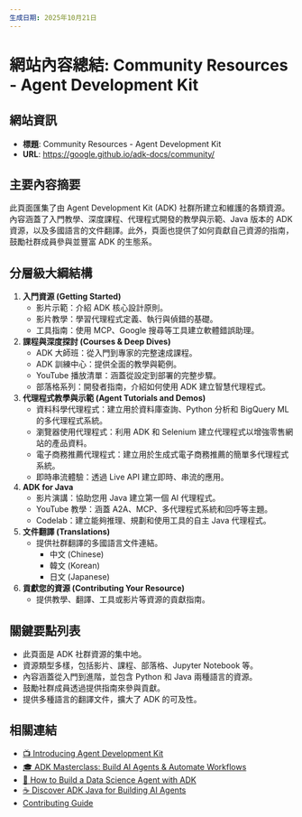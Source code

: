 ```yaml
---
生成日期: 2025年10月21日
---
```


# 網站內容總結: Community Resources - Agent Development Kit

## 網站資訊

- **標題**: Community Resources - Agent Development Kit
- **URL**: https://google.github.io/adk-docs/community/

## 主要內容摘要

此頁面匯集了由 Agent Development Kit (ADK) 社群所建立和維護的各類資源。內容涵蓋了入門教學、深度課程、代理程式開發的教學與示範、Java 版本的 ADK 資源，以及多國語言的文件翻譯。此外，頁面也提供了如何貢獻自己資源的指南，鼓勵社群成員參與並豐富 ADK 的生態系。

## 分層級大綱結構

1.  **入門資源 (Getting Started)**
    - 影片示範：介紹 ADK 核心設計原則。
    - 影片教學：學習代理程式定義、執行與偵錯的基礎。
    - 工具指南：使用 MCP、Google 搜尋等工具建立軟體錯誤助理。
2.  **課程與深度探討 (Courses & Deep Dives)**
    - ADK 大師班：從入門到專家的完整速成課程。
    - ADK 訓練中心：提供全面的教學與範例。
    - YouTube 播放清單：涵蓋從設定到部署的完整步驟。
    - 部落格系列：開發者指南，介紹如何使用 ADK 建立智慧代理程式。
3.  **代理程式教學與示範 (Agent Tutorials and Demos)**
    - 資料科學代理程式：建立用於資料庫查詢、Python 分析和 BigQuery ML 的多代理程式系統。
    - 瀏覽器使用代理程式：利用 ADK 和 Selenium 建立代理程式以增強零售網站的產品資料。
    - 電子商務推薦代理程式：建立用於生成式電子商務推薦的簡單多代理程式系統。
    - 即時串流體驗：透過 Live API 建立即時、串流的應用。
4.  **ADK for Java**
    - 影片演講：協助您用 Java 建立第一個 AI 代理程式。
    - YouTube 教學：涵蓋 A2A、MCP、多代理程式系統和回呼等主題。
    - Codelab：建立能夠推理、規劃和使用工具的自主 Java 代理程式。
5.  **文件翻譯 (Translations)**
    - 提供社群翻譯的多國語言文件連結。
      - 中文 (Chinese)
      - 韓文 (Korean)
      - 日文 (Japanese)
6.  **貢獻您的資源 (Contributing Your Resource)**
    - 提供教學、翻譯、工具或影片等資源的貢獻指南。

## 關鍵要點列表

- 此頁面是 ADK 社群資源的集中地。
- 資源類型多樣，包括影片、課程、部落格、Jupyter Notebook 等。
- 內容涵蓋從入門到進階，並包含 Python 和 Java 兩種語言的資源。
- 鼓勵社群成員透過提供指南來參與貢獻。
- 提供多種語言的翻譯文件，擴大了 ADK 的可及性。

## 相關連結

- [📺 Introducing Agent Development Kit](https://google.github.io/adk-docs/community/#introducing-agent-development-kit)
- [🎓 ADK Masterclass: Build AI Agents & Automate Workflows](https://google.github.io/adk-docs/community/#adk-masterclass-build-ai-agents-automate-workflows)
- [📖 How to Build a Data Science Agent with ADK](https://google.github.io/adk-docs/community/#how-to-build-a-data-science-agent-with-adk)
- [☕ Discover ADK Java for Building AI Agents](https://google.github.io/adk-docs/community/#discover-adk-java-for-building-ai-agents)
- [Contributing Guide](https://google.github.io/adk-docs/community/contributing/)
